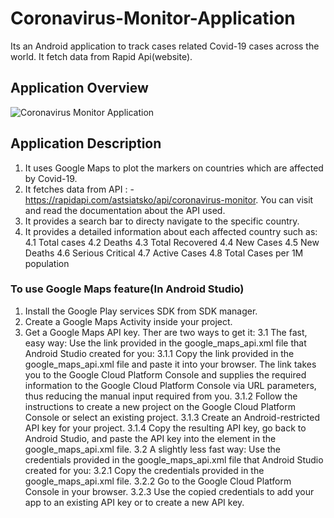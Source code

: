 # Coronavirus-Monitor-Application
Its an Android application to track cases related Covid-19 cases across the world. It fetch data from Rapid Api(website).

## Application Overview
![Coronavirus Monitor Application](images/ApplicationOverview/20200329_160926.gif)

## Application Description
1. It uses Google Maps to plot the markers on countries which are affected by Covid-19.
2. It fetches data from API : - https://rapidapi.com/astsiatsko/api/coronavirus-monitor. You can visit and read the documentation about the API used.
3. It provides a search bar to directy navigate to the specific country.
4. It provides a detailed information about each affected country such as:
 4.1 Total cases
 4.2 Deaths
 4.3 Total Recovered
 4.4 New Cases
 4.5 New Deaths
 4.6 Serious Critical 
 4.7 Active Cases
 4.8 Total Cases per 1M population

### To use Google Maps feature(In Android Studio)
1. Install the Google Play services SDK from SDK manager.
2. Create a Google Maps Activity inside your project.
3. Get a Google Maps API key. Ther are two ways to get it:
 3.1 The fast, easy way: Use the link provided in the google_maps_api.xml file that Android Studio created for you:
	3.1.1 Copy the link provided in the google_maps_api.xml file and paste it into your browser. The link takes you to the Google Cloud Platform Console and supplies the required information to the Google Cloud Platform Console via URL parameters, thus reducing the manual input required from you.
	3.1.2 Follow the instructions to create a new project on the Google Cloud Platform Console or select an existing project.
	3.1.3 Create an Android-restricted API key for your project.
	3.1.4 Copy the resulting API key, go back to Android Studio, and paste the API key into the <string> element in the google_maps_api.xml file.
 3.2 A slightly less fast way: Use the credentials provided in the google_maps_api.xml file that Android Studio created for you:
	3.2.1 Copy the credentials provided in the google_maps_api.xml file.
	3.2.2 Go to the Google Cloud Platform Console in your browser.
	3.2.3 Use the copied credentials to add your app to an existing API key or to create a new API key.
